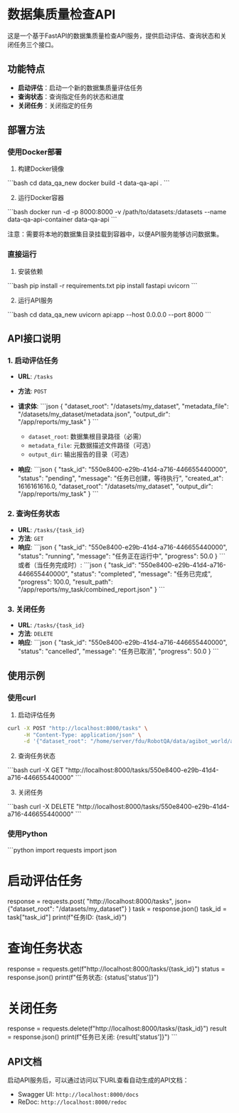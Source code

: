 # 数据集质量检查API

这是一个基于FastAPI的数据集质量检查API服务，提供启动评估、查询状态和关闭任务三个接口。

## 功能特点

- **启动评估**：启动一个新的数据集质量评估任务
- **查询状态**：查询指定任务的状态和进度
- **关闭任务**：关闭指定的任务

## 部署方法

### 使用Docker部署

1. 构建Docker镜像

\`\`\`bash
cd data_qa_new
docker build -t data-qa-api .
\`\`\`

2. 运行Docker容器

\`\`\`bash
docker run -d -p 8000:8000 -v /path/to/datasets:/datasets --name data-qa-api-container data-qa-api
\`\`\`

注意：需要将本地的数据集目录挂载到容器中，以便API服务能够访问数据集。

### 直接运行

1. 安装依赖

\`\`\`bash
pip install -r requirements.txt
pip install fastapi uvicorn
\`\`\`

2. 运行API服务

\`\`\`bash
cd data_qa_new
uvicorn api:app --host 0.0.0.0 --port 8000
\`\`\`

## API接口说明

### 1. 启动评估任务

- **URL**: `/tasks`
- **方法**: `POST`
- **请求体**:
  \`\`\`json
  {
    "dataset_root": "/datasets/my_dataset",
    "metadata_file": "/datasets/my_dataset/metadata.json",
    "output_dir": "/app/reports/my_task"
  }
  \`\`\`
  - `dataset_root`: 数据集根目录路径（必需）
  - `metadata_file`: 元数据描述文件路径（可选）
  - `output_dir`: 输出报告的目录（可选）

- **响应**:
  \`\`\`json
  {
    "task_id": "550e8400-e29b-41d4-a716-446655440000",
    "status": "pending",
    "message": "任务已创建，等待执行",
    "created_at": 1616161616.0,
    "dataset_root": "/datasets/my_dataset",
    "output_dir": "/app/reports/my_task"
  }
  \`\`\`

### 2. 查询任务状态

- **URL**: `/tasks/{task_id}`
- **方法**: `GET`
- **响应**:
  \`\`\`json
  {
    "task_id": "550e8400-e29b-41d4-a716-446655440000",
    "status": "running",
    "message": "任务正在运行中",
    "progress": 50.0
  }
  \`\`\`
  或者（当任务完成时）:
  \`\`\`json
  {
    "task_id": "550e8400-e29b-41d4-a716-446655440000",
    "status": "completed",
    "message": "任务已完成",
    "progress": 100.0,
    "result_path": "/app/reports/my_task/combined_report.json"
  }
  \`\`\`

### 3. 关闭任务

- **URL**: `/tasks/{task_id}`
- **方法**: `DELETE`
- **响应**:
  \`\`\`json
  {
    "task_id": "550e8400-e29b-41d4-a716-446655440000",
    "status": "cancelled",
    "message": "任务已取消",
    "progress": 50.0
  }
  \`\`\`

## 使用示例

### 使用curl

1. 启动评估任务

```bash
curl -X POST "http://localhost:8000/tasks" \
     -H "Content-Type: application/json" \
     -d '{"dataset_root": "/home/server/fdu/RobotQA/data/agibot_world/agibot_world_raw/356"}'
```

2. 查询任务状态

\`\`\`bash
curl -X GET "http://localhost:8000/tasks/550e8400-e29b-41d4-a716-446655440000"
\`\`\`

3. 关闭任务

\`\`\`bash
curl -X DELETE "http://localhost:8000/tasks/550e8400-e29b-41d4-a716-446655440000"
\`\`\`

### 使用Python

\`\`\`python
import requests
import json

# 启动评估任务
response = requests.post(
    "http://localhost:8000/tasks",
    json={"dataset_root": "/datasets/my_dataset"}
)
task = response.json()
task_id = task["task_id"]
print(f"任务ID: {task_id}")

# 查询任务状态
response = requests.get(f"http://localhost:8000/tasks/{task_id}")
status = response.json()
print(f"任务状态: {status['status']}")

# 关闭任务
response = requests.delete(f"http://localhost:8000/tasks/{task_id}")
result = response.json()
print(f"任务已关闭: {result['status']}")
\`\`\`

## API文档

启动API服务后，可以通过访问以下URL查看自动生成的API文档：

- Swagger UI: `http://localhost:8000/docs`
- ReDoc: `http://localhost:8000/redoc`